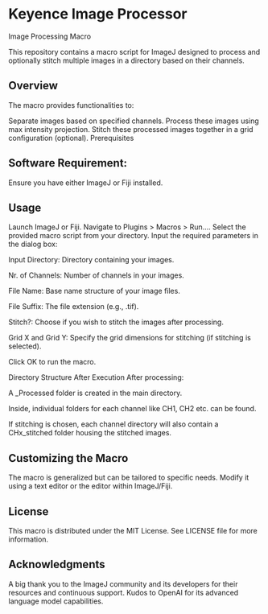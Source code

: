 # Keyence Image Processor

Image Processing Macro

This repository contains a macro script for ImageJ designed to process and optionally stitch multiple images in a directory based on their channels.

## **Overview**

The macro provides functionalities to:

Separate images based on specified channels.
Process these images using max intensity projection.
Stitch these processed images together in a grid configuration (optional).
Prerequisites

## Software Requirement: 
Ensure you have either ImageJ or Fiji installed.

## Usage

Launch ImageJ or Fiji.
Navigate to Plugins > Macros > Run....
Select the provided macro script from your directory.
Input the required parameters in the dialog box:

Input Directory: Directory containing your images.

Nr. of Channels: Number of channels in your images.

File Name: Base name structure of your image files.

File Suffix: The file extension (e.g., .tif).

Stitch?: Choose if you wish to stitch the images after processing.

Grid X and Grid Y: Specify the grid dimensions for stitching (if stitching is selected).

Click OK to run the macro.

Directory Structure After Execution After processing:

A _Processed folder is created in the main directory.

Inside, individual folders for each channel like CH1, CH2 etc. can be found.

If stitching is chosen, each channel directory will also contain a CHx_stitched folder housing the stitched images.

## Customizing the Macro

The macro is generalized but can be tailored to specific needs. Modify it using a text editor or the editor within ImageJ/Fiji.

## License

This macro is distributed under the MIT License. See LICENSE file for more information.

## Acknowledgments

A big thank you to the ImageJ community and its developers for their resources and continuous support.
Kudos to OpenAI for its advanced language model capabilities.